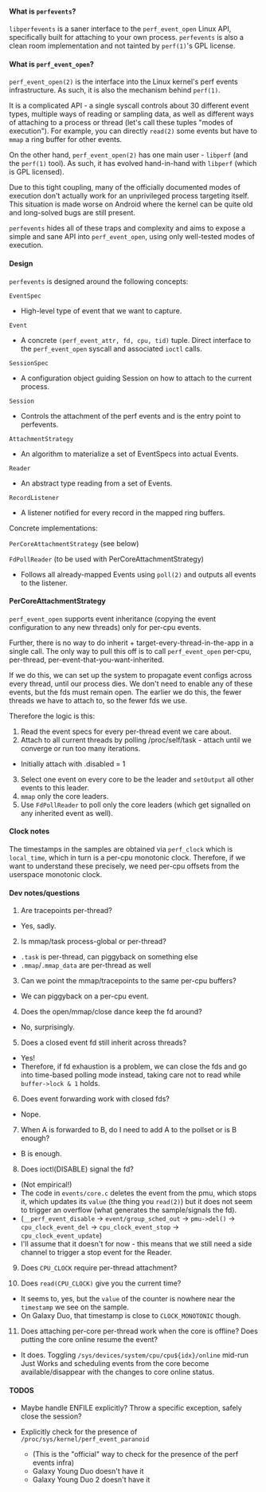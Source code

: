 #### What is `perfevents`?

`libperfevents` is a saner interface to the `perf_event_open` Linux API, specifically
built for attaching to your own process. `perfevents` is also a clean room
implementation and not tainted by `perf(1)`'s GPL license.

#### What is `perf_event_open`?

`perf_event_open(2)` is the interface into the Linux kernel's perf events
infrastructure. As such, it is also the mechanism behind `perf(1)`.

It is a complicated API - a single syscall controls about 30 different event types, multiple ways of reading or sampling data, as well as different ways of
attaching to a process or thread (let's call these tuples "modes of execution").
For example, you can directly `read(2)` some events but have to `mmap` a ring
buffer for other events.

On the other hand, `perf_event_open(2)` has one main user - `libperf` (and  
the `perf(1)` tool). As such, it has evolved hand-in-hand with `libperf` (which
is GPL licensed).

Due to this tight coupling, many of the officially documented modes of execution
don't actually work for an unprivileged process targeting itself. This situation
is made worse on Android where the kernel can be quite old and long-solved
bugs are still present.

`perfevents` hides all of these traps and complexity and aims to expose a simple and
sane API into `perf_event_open`, using only well-tested modes of execution.

#### Design

`perfevents` is designed around the following concepts:

`EventSpec`
  - High-level type of event that we want to capture.

`Event`
  - A concrete `(perf_event_attr, fd, cpu, tid)` tuple. Direct interface to the
    `perf_event_open` syscall and associated `ioctl` calls.

`SessionSpec`
  - A configuration object guiding Session on how to attach to the current
    process.

`Session`
  - Controls the attachment of the perf events and is the entry point to perfevents.

`AttachmentStrategy`
  - An algorithm to materialize a set of EventSpecs into actual Events.

`Reader`
  - An abstract type reading from a set of Events.

`RecordListener`
  - A listener notified for every record in the mapped ring buffers.

Concrete implementations:

`PerCoreAttachmentStrategy` (see below)

`FdPollReader` (to be used with PerCoreAttachmentStrategy)
  - Follows all already-mapped Events using `poll(2)` and outputs all events to
    the listener.

#### PerCoreAttachmentStrategy

`perf_event_open` supports event inheritance (copying the event
configuration to any new threads) only for per-cpu events.

Further, there is no way to do inherit + target-every-thread-in-the-app in a
single call. The only way to pull this off is to call `perf_event_open`
per-cpu, per-thread, per-event-that-you-want-inherited.

If we do this, we can set up the system to propagate event configs across every
thread, until our process dies. We don't need to enable any of these events,
but the fds must remain open. The earlier we do this, the fewer threads we have
to attach to, so the fewer fds we use.

Therefore the logic is this:

1. Read the event specs for every per-thread event we care about.
2. Attach to all current threads by polling /proc/self/task - attach until we
  converge or run too many iterations.
  * Initially attach with .disabled = 1
3. Select one event on every core to be the leader and `setOutput` all other
events to this leader.
4. `mmap` only the core leaders.
5. Use `FdPollReader` to poll only the core leaders (which get signalled on any
inherited event as well).

#### Clock notes

The timestamps in the samples are obtained via `perf_clock` which is
`local_time`, which in turn is a per-cpu monotonic clock. Therefore, if we
want to understand these precisely, we need per-cpu offsets from the
userspace monotonic clock.

#### Dev notes/questions

1. Are tracepoints per-thread?
  * Yes, sadly.
2. Is mmap/task process-global or per-thread?
  * `.task` is per-thread, can piggyback on something else
  * `.mmap`/`.mmap_data` are per-thread as well
3. Can we point the mmap/tracepoints to the same per-cpu buffers?
  * We can piggyback on a per-cpu event.
4. Does the open/mmap/close dance keep the fd around?
  * No, surprisingly.
5. Does a closed event fd still inherit across threads?
  * Yes!
  * Therefore, if fd exhaustion is a problem, we can close the fds and go into
    time-based polling mode instead, taking care not to read while
    `buffer->lock & 1` holds.
6. Does event forwarding work with closed fds?
  * Nope.
7. When A is forwarded to B, do I need to add A to the pollset or is B enough?
  * B is enough.
8. Does ioctl(DISABLE) signal the fd?
  * (Not empirical!)
  * The code in `events/core.c` deletes the event from the pmu,
  which stops it, which updates its `value` (the thing you `read(2)`) but it
  does not seem to trigger an overflow (what generates the sample/signals
  the fd).
  * (`__perf_event_disable` -> `event/group_sched_out` -> `pmu->del()` ->
   `cpu_clock_event_del` -> `cpu_clock_event_stop` -> `cpu_clock_event_update`)
  * I'll assume that it doesn't for now - this means that we still need a side
  channel to trigger a stop event for the Reader.

9. Does `CPU_CLOCK` require per-thread attachment?

10. Does `read(CPU_CLOCK)` give you the current time?
  * It seems to, yes, but the `value` of the counter is nowhere near the
  `timestamp` we see on the sample.
  * On Galaxy Duo, that timestamp is close to `CLOCK_MONOTONIC` though.

11. Does attaching per-core per-thread work when the core is offline? Does putting the core online resume the event?
  * It does. Toggling `/sys/devices/system/cpu/cpu${idx}/online` mid-run Just
  Works and scheduling events from the core become available/disappear with the
  changes to core online status.

#### TODOS

* Maybe handle ENFILE explicitly? Throw a specific exception, safely close the session?

* Explicitly check for the presence of `/proc/sys/kernel/perf_event_paranoid`
  * (This is the "official" way to check for the presence of the perf events infra)
  * Galaxy Young Duo doesn't have it
  * Galaxy Young Duo 2 doesn't have it
